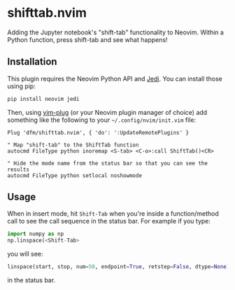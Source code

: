 # shifttab.nvim

Adding the Jupyter notebook's "shift-tab" functionality to Neovim.
Within a Python function, press shift-tab and see what happens!

## Installation

This plugin requires the Neovim Python API and
[Jedi](http://jedi.readthedocs.io). You can install those using pip:

```bash
pip install neovim jedi
```

Then, using [vim-plug](https://github.com/junegunn/vim-plug) (or your Neovim
plugin manager of choice) add something like the following to your
`~/.config/nvim/init.vim` file:

```viml
Plug 'dfm/shifttab.nvim', { 'do': ':UpdateRemotePlugins' }

" Map "shift-tab" to the ShiftTab function
autocmd FileType python inoremap <S-tab> <C-o>:call ShiftTab()<CR>

" Hide the mode name from the status bar so that you can see the results
autocmd FileType python setlocal noshowmode
```

## Usage

When in insert mode, hit `Shift-Tab` when you're inside a function/method call
to see the call sequence in the status bar. For example if you type:

```python
import numpy as np
np.linspace(<Shift-Tab>
```

you will see:

```python
linspace(start, stop, num=50, endpoint=True, retstep=False, dtype=None)
```

in the status bar.
